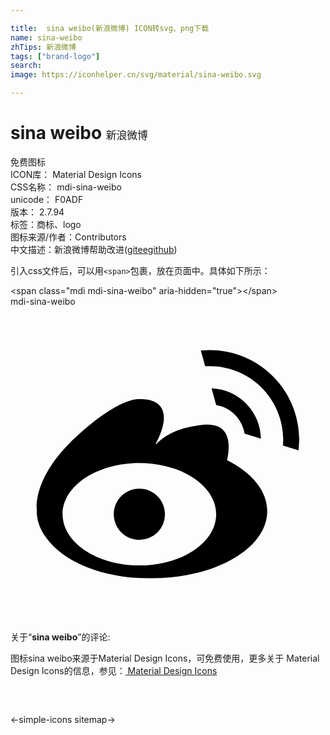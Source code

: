 ```yaml
---

title:  sina weibo(新浪微博) ICON转svg、png下载
name: sina-weibo
zhTips: 新浪微博
tags: ["brand-logo"]
search: 
image: https://iconhelper.cn/svg/material/sina-weibo.svg

---
```


# sina weibo  <small style="font-size: 60%;font-weight: 100">新浪微博</small>


<div class="detail-page">
<p>
<span><span class="badge-success badge">免费图标</span> </span>
<br/>
<span>
ICON库：
<span class="badge-secondary badge">Material Design Icons</span> 
</span>
<br/>
<span>
CSS名称：
<span class="badge-secondary badge">mdi-sina-weibo</span> 
</span>
<br/>
<span>
unicode：
<span class="badge-secondary badge">F0ADF</span> 
<copy-btn content='F0ADF' btn-title=""></copy-btn>
<copy-btn :content='String.fromCodePoint(parseInt("F0ADF", 16))' btn-title="复制U"></copy-btn>
</span>
<br/>
<span>
版本：
<span class="badge-secondary badge">2.7.94</span> 
</span><br/><span>标签：<span class="badge-light badge"><router-link to="/tags/brand-logo.html">商标、logo</router-link></span></span>
<br/>
<span>图标来源/作者：<span class="badge-light badge">Contributors</span></span> 
<br/>
<span class="zh-detail">中文描述：<span class="badge-primary badge">新浪微博</span><span class="help-link"><span>帮助改进</span>(<a href="https://gitee.com/liuwave/icon-helper/edit/master/json/material/sina-weibo.json" target="_blank" rel="noopener noreferrer">gitee</a><a href="https://github.com/liuwave/icon-helper/edit/master/json/material/sina-weibo.json" target="_blank" rel="noopener noreferrer">github</a></span>)</span><br/>
</p>
</div>
<div class="alert alert-dark">
  <i class="mdi mdi-sina-weibo mdi-48px"></i>
  <i class="mdi mdi-sina-weibo mdi-36px"></i>
  <i class="mdi mdi-sina-weibo mdi-24px"></i>
  <i class="mdi mdi-sina-weibo mdi-18px"></i>
</div>
<div>
  <p>引入css文件后，可以用<code>&lt;span&gt;</code>包裹，放在页面中。具体如下所示：    
  </p>
  <div class="alert alert-primary" style="font-size: 14px">
    &lt;span class="mdi mdi-sina-weibo" aria-hidden="true"&gt;&lt;/span&gt;
    <copy-btn content='<span class="mdi mdi-sina-weibo" aria-hidden="true"></span>'></copy-btn>
  </div>
  <div class="alert alert-secondary">
    <i class="mdi mdi-sina-weibo"
    style="font-size: 24px"
    aria-hidden="true"></i> mdi-sina-weibo
    <copy-btn content="mdi-sina-weibo" btn-title="复制图标名称"></copy-btn>
  </div>
</div>
<div id="svg" class="svg-wrap">
<svg xmlns="http://www.w3.org/2000/svg" viewBox="0 0 24 24"><path d="M9.82,13.87C10.89,13.87 11.77,14.74 11.77,15.82A1.95,1.95 0 0,1 9.82,17.77C8.74,17.77 7.87,16.89 7.87,15.82C7.87,14.74 8.74,13.87 9.82,13.87M14.5,3.34L15.18,3.31C18.94,3.31 22,6.37 22,10.13L21.95,10.95L20.76,10.58L20.78,10.13C20.78,7.04 18.27,4.53 15.18,4.53L14.83,4.54L14.5,3.34M15.32,6.23C17.38,6.3 19.05,8 19.08,10.06L17.84,9.68C17.65,8.56 16.78,7.68 15.67,7.5L15.32,6.23M2,15.41C1.97,14.8 2.07,12.64 4.95,9.97C8.35,6.81 9.82,7.05 9.82,7.05C9.82,7.05 13,6.75 11.06,10.46H11.13C11.6,9.96 12.62,9.21 14.69,9C16.77,8.79 16.77,10.5 16.5,11.7C18.38,12.64 19.56,14.03 19.56,15.58C19.56,18.4 15.63,20.69 10.78,20.69H10.65L10.5,20.69C7,20.69 4,19.42 2.71,17.59C2.25,16.97 2,16.29 2,15.58V15.41M9.82,11.92C6.59,11.92 3.97,13.67 3.97,15.82C3.97,17.97 6.59,19.72 9.82,19.72C13.05,19.72 15.67,17.97 15.67,15.82C15.67,13.67 13.05,11.92 9.82,11.92Z" /></svg>
</div>
<detail full-name='mdi-sina-weibo'></detail>
<div class="icon-detail__container">
<p>关于“<b>sina weibo</b>”的评论:</p>
</div>
<Vssue title="关于“sina weibo”的评论" />    
<div><p>图标sina weibo来源于Material Design Icons，可免费使用，更多关于 Material Design Icons的信息，参见：<a target="_blank" href="https://iconhelper.cn/material.html"> Material Design Icons</a>
</p></div>

<div style="padding:2rem 0 " class="page-nav"><p class="inner"><span class="prev">←<router-link to="/icon/simple-icons.html">simple-icons</router-link></span> <span class="next"><router-link to="/icon/sitemap.html">sitemap</router-link>→</span></p></div>

